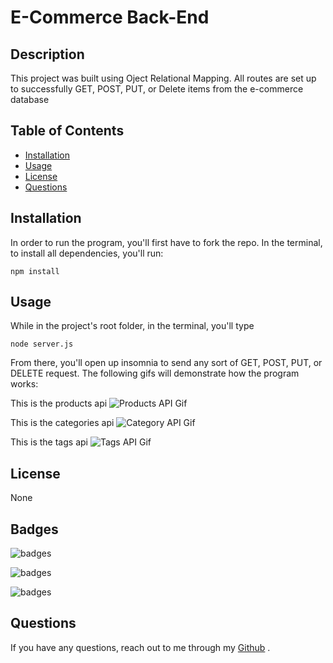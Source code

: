 # E-Commerce Back-End

## Description

This project was built using Oject Relational Mapping. All routes are set up to successfully GET, POST, PUT, or Delete items from the e-commerce database

## Table of Contents

- [Installation](#Installation)
- [Usage](#Usage)
- [License](#License)
- [Questions](#Questions)

## Installation

In order to run the program, you'll first have to fork the repo. In the terminal, to install all dependencies, you'll run:

    npm install

## Usage

While in the project's root folder, in the terminal, you'll type

    node server.js

From there, you'll open up insomnia to send any sort of GET, POST, PUT, or DELETE request. The following gifs will demonstrate how the program works:

This is the products api
![Products API Gif](./assets/products-api.gif)

This is the categories api
![Category API Gif](./assets/categories-api.gif)

This is the tags api
![Tags API Gif](./assets/products-api.gif)

## License

None

## Badges

![badges](https://img.shields.io/badge/Language-JavaScript-red)

![badges](https://img.shields.io/badge/Environment-Node-yellow)

![badges](https://img.shields.io/badge/Database-MySql-green)

## Questions

If you have any questions, reach out to me through my [Github](www.github.com/levickane) .
